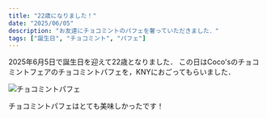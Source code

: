 ```yaml
---
title: "22歳になりました！"
date: "2025/06/05"
description: "お友達にチョコミントのパフェを奢っていただきました．"
tags: ["誕生日", "チョコミント", "パフェ"]
---
```


2025年6月5日で誕生日を迎えて22歳となりました．
この日はCoco'sのチョコミントフェアのチョコミントパフェを，KNYにおごってもらいました．

![チョコミントパフェ](/images/blog/20250605.jpg)

チョコミントパフェはとても美味しかったです！
